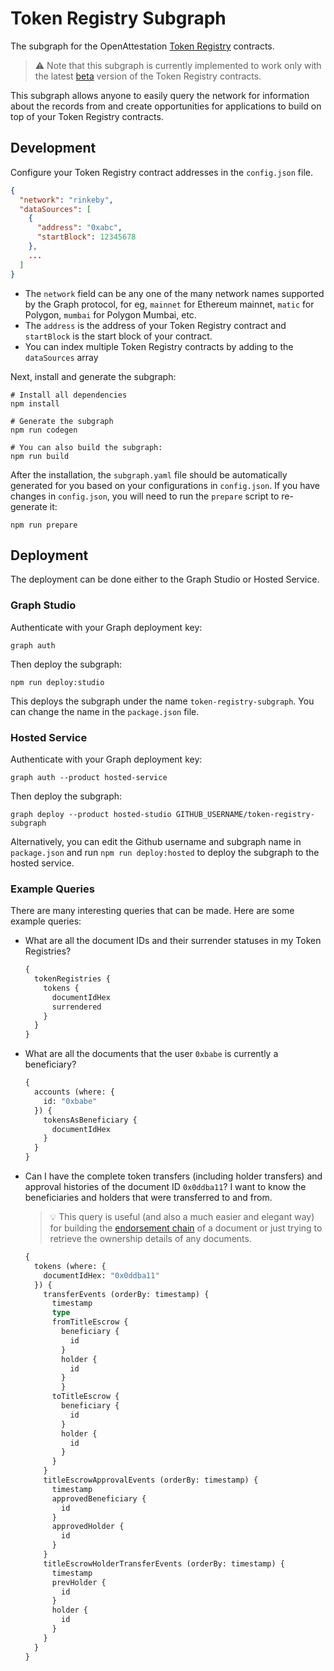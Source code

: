 # Token Registry Subgraph

The subgraph for the OpenAttestation [Token Registry](https://github.com/Open-Attestation/token-registry) contracts.

> ⚠️ Note that this subgraph is currently implemented to work only with the latest [beta](https://github.com/Open-Attestation/token-registry/tree/beta) version of the Token Registry contracts.

This subgraph allows anyone to easily query the network for information about the records from and create opportunities for applications to build on top of your Token Registry contracts.

## Development

Configure your Token Registry contract addresses in the `config.json` file.

```json
{
  "network": "rinkeby",
  "dataSources": [
    {
      "address": "0xabc",
      "startBlock": 12345678
    },
    ...
  ]
}
```

* The `network` field can be any one of the many network names supported by the Graph protocol, for eg, `mainnet` for Ethereum mainnet, `matic` for Polygon, `mumbai` for Polygon Mumbai, etc.
* The `address` is the address of your Token Registry contract and `startBlock` is the start block of your contract.
* You can index multiple Token Registry contracts by adding to the `dataSources` array

Next, install and generate the subgraph:

```
# Install all dependencies
npm install

# Generate the subgraph
npm run codegen

# You can also build the subgraph:
npm run build
```

After the installation, the `subgraph.yaml` file should be automatically generated for you based on your configurations
in `config.json`. If you have changes in `config.json`, you will need to run the `prepare` script to re-generate it:

```
npm run prepare
```

## Deployment

The deployment can be done either to the Graph Studio or Hosted Service.

### Graph Studio

Authenticate with your Graph deployment key:

```
graph auth
```

Then deploy the subgraph:

```
npm run deploy:studio
```

This deploys the subgraph under the name `token-registry-subgraph`. You can change the name in the `package.json` file.

### Hosted Service

Authenticate with your Graph deployment key:

```
graph auth --product hosted-service
```

Then deploy the subgraph:

```
graph deploy --product hosted-studio GITHUB_USERNAME/token-registry-subgraph
```

Alternatively, you can edit the Github username and subgraph name in `package.json` and run `npm run deploy:hosted` to
deploy the subgraph to the hosted service.

### Example Queries

There are many interesting queries that can be made. Here are some example queries:

* What are all the document IDs and their surrender statuses in my Token Registries?
    ```graphql
    {
      tokenRegistries {
        tokens {
          documentIdHex
          surrendered
        }
      }
    }
    ```
* What are all the documents that the user `0xbabe` is currently a beneficiary?
    ```graphql
    {
      accounts (where: {
        id: "0xbabe"
      }) {
        tokensAsBeneficiary {
          documentIdHex
        }
      }
    }
    ```
* Can I have the complete token transfers (including holder transfers) and approval histories of the document ID `0x0ddba11`? I want to know the beneficiaries and holders that were transferred to and from.
  > 💡 This query is useful (and also a much easier and elegant way) for building the [endorsement chain](https://docs.tradetrust.io/docs/tradetrust-website/endorsement-chain/) of a document or just trying to retrieve the ownership details of any documents.
    ```graphql
    {
      tokens (where: {
        documentIdHex: "0x0ddba11"
      }) {
        transferEvents (orderBy: timestamp) {
          timestamp
          type
          fromTitleEscrow {
            beneficiary {
              id
            }
            holder {
              id
            }
            }
          toTitleEscrow {
            beneficiary {
              id
            }
            holder {
              id
            }
          }
        }
        titleEscrowApprovalEvents (orderBy: timestamp) {
          timestamp
          approvedBeneficiary {
            id
          }
          approvedHolder {
            id
          }
        }
        titleEscrowHolderTransferEvents (orderBy: timestamp) {
          timestamp
          prevHolder {
            id
          }
          holder {
            id
          }
        }
      }
    }
    ```

